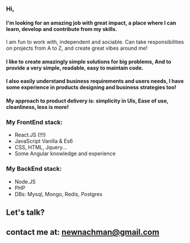 ### Hi, 
#### I'm looking for an amazing job with great impact, a place where I can learn, develop and contribute from my skills. 
I am fun to work with, independent and sociable. 
Can take responsibilities on projects from A to Z, and create great vibes around me!

#### I like to create amazingly simple solutions for big problems, And to provide a very simple, readable, easy to maintain code.
#### I also easily understand business requirements and users needs, I have some experience in products designing and business strategies too!
#### My approach to product delivery is: simplicity in UIs, Ease of use, cleanliness, less is more!


### My FrontEnd stack:
- React.JS (!!!)
- JavaScript Vanilla & Es6
- CSS, HTML, Jquery...
- Some Angular knowledge and experience 

### My BackEnd stack:
- Node.JS
- PHP
- DBs: Mysql, Mongo, Redis, Postgres

## Let's talk?
## contact me at: newnachman@gmail.com

<!---
newnachman/newnachman is a ✨ special ✨ repository because its `README.md` (this file) appears on your GitHub profile.
You can click the Preview link to take a look at your changes.
--->
